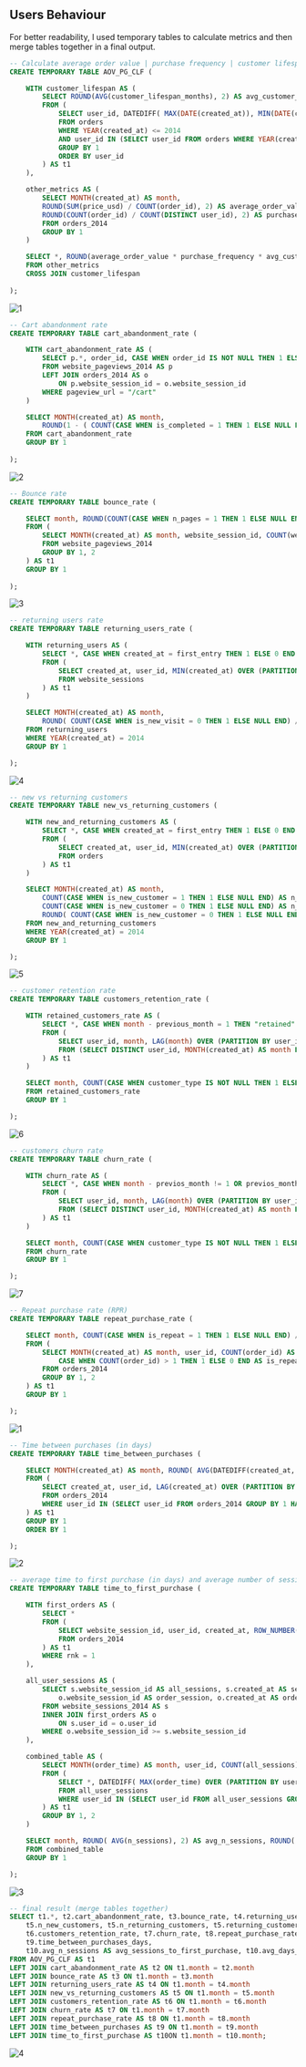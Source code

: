 ## Users Behaviour
For better readability, I used temporary tables to calculate metrics and then merge tables together in a final output.

```sql
-- Calculate average order value | purchase frequency | customer lifespan months | customer lifetime_value
CREATE TEMPORARY TABLE AOV_PG_CLF (

    WITH customer_lifespan AS (
        SELECT ROUND(AVG(customer_lifespan_months), 2) AS avg_customer_lifespan_months
        FROM (
            SELECT user_id, DATEDIFF( MAX(DATE(created_at)), MIN(DATE(created_at)) ) / 12 AS customer_lifespan_months
            FROM orders
            WHERE YEAR(created_at) <= 2014
            AND user_id IN (SELECT user_id FROM orders WHERE YEAR(created_at) <= 2014 GROUP BY 1 HAVING COUNT(order_id) > 1)
            GROUP BY 1
            ORDER BY user_id
        ) AS t1
    ),

    other_metrics AS (
        SELECT MONTH(created_at) AS month,
        ROUND(SUM(price_usd) / COUNT(order_id), 2) AS average_order_value,
        ROUND(COUNT(order_id) / COUNT(DISTINCT user_id), 2) AS purchase_frequency
        FROM orders_2014
        GROUP BY 1
    )

    SELECT *, ROUND(average_order_value * purchase_frequency * avg_customer_lifespan_months, 2) AS customer_lifetime_value
    FROM other_metrics
    CROSS JOIN customer_lifespan
    
);
```

![1](https://github.com/gnoevoy/Ecommerce_and_Web_Analytics/assets/43414592/871c0520-6101-45ed-b750-11edb69aa77d)

```sql
-- Cart abandonment rate
CREATE TEMPORARY TABLE cart_abandonment_rate ( 

    WITH cart_abandonment_rate AS (
        SELECT p.*, order_id, CASE WHEN order_id IS NOT NULL THEN 1 ELSE 0 END AS is_completed
        FROM website_pageviews_2014 AS p
        LEFT JOIN orders_2014 AS o
            ON p.website_session_id = o.website_session_id
        WHERE pageview_url = "/cart"
    )

    SELECT MONTH(created_at) AS month,
        ROUND(1 - ( COUNT(CASE WHEN is_completed = 1 THEN 1 ELSE NULL END) / COUNT(is_completed) ), 2) AS cart_abandonment_rate
    FROM cart_abandonment_rate
    GROUP BY 1
    
);
```

![2](https://github.com/gnoevoy/Ecommerce_and_Web_Analytics/assets/43414592/7ae0a4ca-0190-4f13-81ed-29906992e838)

```sql
-- Bounce rate 
CREATE TEMPORARY TABLE bounce_rate (

    SELECT month, ROUND(COUNT(CASE WHEN n_pages = 1 THEN 1 ELSE NULL END) / COUNT(website_session_id), 2) AS bounce_rate
    FROM (
        SELECT MONTH(created_at) AS month, website_session_id, COUNT(website_pageview_id) AS n_pages
        FROM website_pageviews_2014
        GROUP BY 1, 2
    ) AS t1
    GROUP BY 1
    
);
```

![3](https://github.com/gnoevoy/Ecommerce_and_Web_Analytics/assets/43414592/4bb09ba1-a453-44bd-83e7-9a3f9bf77904)

```sql
-- returning users rate 
CREATE TEMPORARY TABLE returning_users_rate (

    WITH returning_users AS (
        SELECT *, CASE WHEN created_at = first_entry THEN 1 ELSE 0 END AS is_new_visit
        FROM (
            SELECT created_at, user_id, MIN(created_at) OVER (PARTITION BY user_id ORDER BY user_id, created_at ASC) AS first_entry
            FROM website_sessions
        ) AS t1
    )

    SELECT MONTH(created_at) AS month,
        ROUND( COUNT(CASE WHEN is_new_visit = 0 THEN 1 ELSE NULL END) / COUNT(is_new_visit), 2) AS returning_users_rate
    FROM returning_users
    WHERE YEAR(created_at) = 2014
    GROUP BY 1

);
```

![4](https://github.com/gnoevoy/Ecommerce_and_Web_Analytics/assets/43414592/b7358520-8d62-49a4-bae5-e6e32caf0f6d)

```sql
-- new vs returning customers
CREATE TEMPORARY TABLE new_vs_returning_customers (

    WITH new_and_returning_customers AS (
        SELECT *, CASE WHEN created_at = first_entry THEN 1 ELSE 0 END AS is_new_customer
        FROM (
            SELECT created_at, user_id, MIN(created_at) OVER (PARTITION BY user_id ORDER BY created_at ASC) AS first_entry
            FROM orders
        ) AS t1
    )

    SELECT MONTH(created_at) AS month,
        COUNT(CASE WHEN is_new_customer = 1 THEN 1 ELSE NULL END) AS n_new_customers,
        COUNT(CASE WHEN is_new_customer = 0 THEN 1 ELSE NULL END) AS n_returning_customers,
        ROUND( COUNT(CASE WHEN is_new_customer = 0 THEN 1 ELSE NULL END) / COUNT(is_new_customer), 2) AS returning_customers_rate
    FROM new_and_returning_customers
    WHERE YEAR(created_at) = 2014
    GROUP BY 1

);
```

![5](https://github.com/gnoevoy/Ecommerce_and_Web_Analytics/assets/43414592/8d58f896-6b50-4a28-babd-1d4b8cfdcfdf)

```sql
-- customer retention rate
CREATE TEMPORARY TABLE customers_retention_rate (

    WITH retained_customers_rate AS (
        SELECT *, CASE WHEN month - previous_month = 1 THEN "retained" ELSE NULL END AS customer_type
        FROM (
            SELECT user_id, month, LAG(month) OVER (PARTITION BY user_id ORDER BY user_id, month) AS previous_month
            FROM (SELECT DISTINCT user_id, MONTH(created_at) AS month FROM orders_2014) AS t1
        ) AS t1
    )

    SELECT month, COUNT(CASE WHEN customer_type IS NOT NULL THEN 1 ELSE NULL END) / COUNT(user_id) AS customers_retention_rate
    FROM retained_customers_rate
    GROUP BY 1

);
```

![6](https://github.com/gnoevoy/Ecommerce_and_Web_Analytics/assets/43414592/cbbbdf12-1bd2-474d-a429-ed425d152f54)

```sql
-- customers churn rate
CREATE TEMPORARY TABLE churn_rate (

    WITH churn_rate AS (
        SELECT *, CASE WHEN month - previos_month != 1 OR previos_month IS NULL THEN "churned" ELSE NULL END AS customer_type
        FROM (
            SELECT user_id, month, LAG(month) OVER (PARTITION BY user_id ORDER BY user_id, month) AS previos_month
            FROM (SELECT DISTINCT user_id, MONTH(created_at) AS month FROM orders_2014) AS t1
        ) AS t1
    )

    SELECT month, COUNT(CASE WHEN customer_type IS NOT NULL THEN 1 ELSE NULL END) / COUNT(user_id) AS churn_rate
    FROM churn_rate
    GROUP BY 1

);
```

![7](https://github.com/gnoevoy/Ecommerce_and_Web_Analytics/assets/43414592/531ccaef-c90f-4729-891b-cc3b31f10948)

```sql
-- Repeat purchase rate (RPR)
CREATE TEMPORARY TABLE repeat_purchase_rate (

    SELECT month, COUNT(CASE WHEN is_repeat = 1 THEN 1 ELSE NULL END) / COUNT(DISTINCT user_id) AS repeat_purchase_rate
    FROM (
        SELECT MONTH(created_at) AS month, user_id, COUNT(order_id) AS n_orders,
            CASE WHEN COUNT(order_id) > 1 THEN 1 ELSE 0 END AS is_repeat
        FROM orders_2014
        GROUP BY 1, 2
    ) AS t1
    GROUP BY 1

);
```

![1](https://github.com/gnoevoy/Ecommerce_and_Web_Analytics/assets/43414592/ac51ecb0-b81b-4eb7-9be9-6ae116fcbad8)

```sql
-- Time between purchases (in days)
CREATE TEMPORARY TABLE time_between_purchases (

    SELECT MONTH(created_at) AS month, ROUND( AVG(DATEDIFF(created_at, previos_purchase_date)), 2) AS time_between_purchases_days
    FROM (
        SELECT created_at, user_id, LAG(created_at) OVER (PARTITION BY user_id ORDER BY created_at ASC) AS previos_purchase_date
        FROM orders_2014
        WHERE user_id IN (SELECT user_id FROM orders_2014 GROUP BY 1 HAVING COUNT(order_id) > 1)
    ) AS t1
    GROUP BY 1
    ORDER BY 1

);
```

![2](https://github.com/gnoevoy/Ecommerce_and_Web_Analytics/assets/43414592/f6ea3315-56af-49d7-81b4-78c056391ba7)

```sql
-- average time to first purchase (in days) and average number of sessions
CREATE TEMPORARY TABLE time_to_first_purchase (

    WITH first_orders AS (
        SELECT *
        FROM (
            SELECT website_session_id, user_id, created_at, ROW_NUMBER() OVER (PARTITION BY user_id ORDER BY created_at) AS rnk
            FROM orders_2014
        ) AS t1
        WHERE rnk = 1
    ),

    all_user_sessions AS (
        SELECT s.website_session_id AS all_sessions, s.created_at AS session_time,
            o.website_session_id AS order_session, o.created_at AS order_time, o.user_id
        FROM website_sessions_2014 AS s
        INNER JOIN first_orders AS o 
            ON s.user_id = o.user_id
        WHERE o.website_session_id >= s.website_session_id
    ),

    combined_table AS (
        SELECT MONTH(order_time) AS month, user_id, COUNT(all_sessions) AS n_sessions, MAX(time_diff_days) AS time_between_purchase_days
        FROM (
            SELECT *, DATEDIFF( MAX(order_time) OVER (PARTITION BY user_id), MIN(session_time) OVER (PARTITION BY user_id) ) AS time_diff_days
            FROM all_user_sessions
            WHERE user_id IN (SELECT user_id FROM all_user_sessions GROUP BY 1 HAVING COUNT(DISTINCT all_sessions) > 1)
        ) AS t1
        GROUP BY 1, 2
    )

    SELECT month, ROUND( AVG(n_sessions), 2) AS avg_n_sessions, ROUND( AVG(time_between_purchase_days), 2) AS avg_days_to_purchase
    FROM combined_table
    GROUP BY 1

);
```

![3](https://github.com/gnoevoy/Ecommerce_and_Web_Analytics/assets/43414592/0a93234f-dcc4-43b3-8dad-ee7b3e40968d)

```sql
-- final result (merge tables together)
SELECT t1.*, t2.cart_abandonment_rate, t3.bounce_rate, t4.returning_users_rate,
    t5.n_new_customers, t5.n_returning_customers, t5.returning_customers_rate,
    t6.customers_retention_rate, t7.churn_rate, t8.repeat_purchase_rate,
    t9.time_between_purchases_days,
    t10.avg_n_sessions AS avg_sessions_to_first_purchase, t10.avg_days_to_purchase AS avg_days_to_first_purchase
FROM AOV_PG_CLF AS t1
LEFT JOIN cart_abandonment_rate AS t2 ON t1.month = t2.month
LEFT JOIN bounce_rate AS t3 ON t1.month = t3.month
LEFT JOIN returning_users_rate AS t4 ON t1.month = t4.month
LEFT JOIN new_vs_returning_customers AS t5 ON t1.month = t5.month
LEFT JOIN customers_retention_rate AS t6 ON t1.month = t6.month
LEFT JOIN churn_rate AS t7 ON t1.month = t7.month
LEFT JOIN repeat_purchase_rate AS t8 ON t1.month = t8.month
LEFT JOIN time_between_purchases AS t9 ON t1.month = t9.month
LEFT JOIN time_to_first_purchase AS t10ON t1.month = t10.month;
```

![4](https://github.com/gnoevoy/Ecommerce_and_Web_Analytics/assets/43414592/79cfbab9-5696-42f5-81f8-141bcd0c8445)

